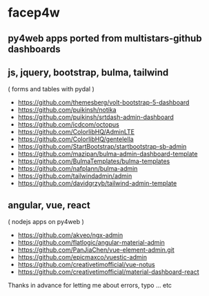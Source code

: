 # facep4w
## py4web apps ported from multistars-github dashboards

## js, jquery, bootstrap, bulma, tailwind
( forms and tables with pydal )

- https://github.com/themesberg/volt-bootstrap-5-dashboard
- https://github.com/puikinsh/notika
- https://github.com/puikinsh/srtdash-admin-dashboard
- https://github.com/icdcom/octopus
- https://github.com/ColorlibHQ/AdminLTE
- https://github.com/ColorlibHQ/gentelella
- https://github.com/StartBootstrap/startbootstrap-sb-admin
- https://github.com/mazipan/bulma-admin-dashboard-template
- https://github.com/BulmaTemplates/bulma-templates
- https://github.com/nafplann/bulma-admin
- https://github.com/tailwindadmin/admin  
- https://github.com/davidgrzyb/tailwind-admin-template

## angular, vue, react
( nodejs apps on py4web )

- https://github.com/akveo/ngx-admin
- https://github.com/flatlogic/angular-material-admin
- https://github.com/PanJiaChen/vue-element-admin.git
- https://github.com/epicmaxco/vuestic-admin
- https://github.com/creativetimofficial/vue-notus
- https://github.com/creativetimofficial/material-dashboard-react

Thanks in advance for letting me about errors, typo ... etc
